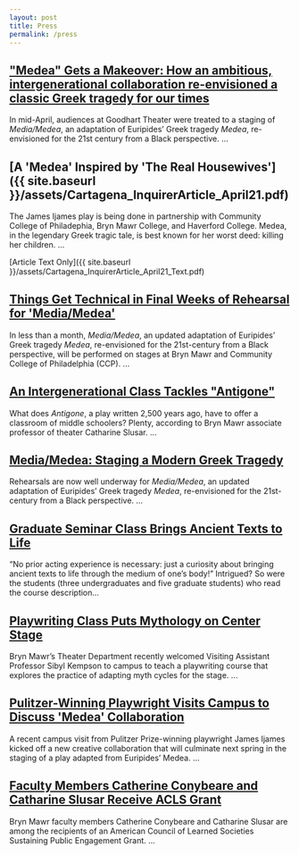 ```yaml
---
layout: post
title: Press
permalink: /press
---
```


## ["Medea" Gets a Makeover: How an ambitious, intergenerational collaboration re-envisioned a classic Greek tragedy for our times](https://www.brynmawr.edu/bulletin/medea-gets-makeover)
In mid-April, audiences at Goodhart Theater were treated to a staging of *Media/Medea*, an adaptation of Euripides’ Greek tragedy *Medea*, re-envisioned for the 21st century from a Black perspective. ...

## [A 'Medea' Inspired by 'The Real Housewives']({{ site.baseurl }}/assets/Cartagena_InquirerArticle_April21.pdf)
The James Ijames play is being done in partnership with Community College of Philadephia, Bryn Mawr College, and Haverford College. 
Medea, in the legendary Greek tragic tale, is best known for her worst deed: killing her children. ...

[Article Text Only]({{ site.baseurl }}/assets/Cartagena_InquirerArticle_April21_Text.pdf)

## [Things Get Technical in Final Weeks of Rehearsal for 'Media/Medea'](https://www.brynmawr.edu/news/things-get-technical-final-weeks-rehearsal-mediamedea)
In less than a month, *Media/Medea*, an updated adaptation of Euripides’ Greek tragedy *Medea*, re-envisioned for the 21st-century from a Black perspective, will be performed on stages at Bryn Mawr and Community College of Philadelphia (CCP). ...

## [An Intergenerational Class Tackles "Antigone"](https://www.brynmawr.edu/news/intergenerational-class-tackles-antigone)
What does *Antigone*, a play written 2,500 years ago, have to offer a classroom of middle schoolers? Plenty, according to Bryn Mawr associate professor of theater Catharine Slusar. ...

## [Media/Medea: Staging a Modern Greek Tragedy](https://www.brynmawr.edu/news/mediamedea-staging-modern-greek-tragedy)
Rehearsals are now well underway for *Media/Medea*, an updated adaptation of Euripides’ Greek tragedy *Medea*, re-envisioned for the 21st-century from a Black perspective. ...

## [Graduate Seminar Class Brings Ancient Texts to Life](https://www.brynmawr.edu/news/graduate-seminar-class-brings-ancient-texts-life)
“No prior acting experience is necessary: just a curiosity about bringing ancient texts to life through the medium of one’s body!” Intrigued? So were the students (three undergraduates and five graduate students) who read the course description...

## [Playwriting Class Puts Mythology on Center Stage](https://www.brynmawr.edu/news/playwriting-class-puts-mythology-center-stage)
Bryn Mawr’s Theater Department recently welcomed Visiting Assistant Professor Sibyl Kempson to campus to teach a playwriting course that explores the practice of adapting myth cycles for the stage. ...

## [Pulitzer-Winning Playwright Visits Campus to Discuss 'Medea' Collaboration](https://www.brynmawr.edu/news/pulitzer-winning-playwright-visits-campus-discuss-medea-collaboration)
A recent campus visit from Pulitzer Prize-winning playwright James Ijames kicked off a new creative collaboration that will culminate next spring in the staging of a play adapted from Euripides’ Medea. ...

## [Faculty Members Catherine Conybeare and Catharine Slusar Receive ACLS Grant](https://www.brynmawr.edu/news/faculty-members-catherine-conybeare-catharine-slusar-receive-acls-grant)
Bryn Mawr faculty members Catherine Conybeare and Catharine Slusar are among the recipients of an American Council of Learned Societies Sustaining Public Engagement Grant. ...
